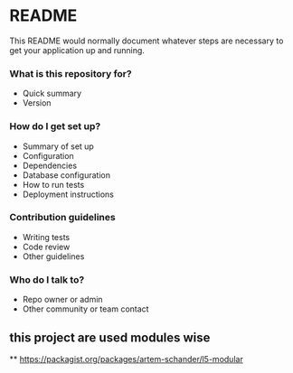 # README #

This README would normally document whatever steps are necessary to get your application up and running.

### What is this repository for? ###

* Quick summary
* Version


### How do I get set up? ###

* Summary of set up
* Configuration
* Dependencies
* Database configuration
* How to run tests
* Deployment instructions

### Contribution guidelines ###

* Writing tests
* Code review
* Other guidelines

### Who do I talk to? ###

* Repo owner or admin
* Other community or team contact

## this project are used modules wise
** https://packagist.org/packages/artem-schander/l5-modular
